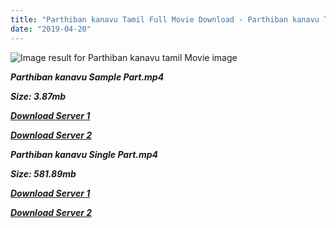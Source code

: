 ```yaml
---
title: "Parthiban kanavu Tamil Full Movie Download - Parthiban kanavu Tamil Movie Download"
date: "2019-04-20"
---
```


![Image result for Parthiban kanavu  tamil Movie image](https://images-na.ssl-images-amazon.com/images/I/51uEXDfAMbL._SL500_SX355_.jpg)

**_Parthiban kanavu Sample Part.mp4_**

**_Size: 3.87mb_**

**_[Download Server 1](http://b6.wetransfer.vip/files/{5d952673edb986a3e6232bd1dc09e7f07ef1103dd7939917627d2e7266b78107}20Actor{5d952673edb986a3e6232bd1dc09e7f07ef1103dd7939917627d2e7266b78107}20Hits{5d952673edb986a3e6232bd1dc09e7f07ef1103dd7939917627d2e7266b78107}20Collection/Srikanth{5d952673edb986a3e6232bd1dc09e7f07ef1103dd7939917627d2e7266b78107}20Movies{5d952673edb986a3e6232bd1dc09e7f07ef1103dd7939917627d2e7266b78107}20Collections/Parthiban{5d952673edb986a3e6232bd1dc09e7f07ef1103dd7939917627d2e7266b78107}20kanavu{5d952673edb986a3e6232bd1dc09e7f07ef1103dd7939917627d2e7266b78107}20(2003)/Parthiban{5d952673edb986a3e6232bd1dc09e7f07ef1103dd7939917627d2e7266b78107}20kanavu{5d952673edb986a3e6232bd1dc09e7f07ef1103dd7939917627d2e7266b78107}20(2003){5d952673edb986a3e6232bd1dc09e7f07ef1103dd7939917627d2e7266b78107}20Sample{5d952673edb986a3e6232bd1dc09e7f07ef1103dd7939917627d2e7266b78107}20HD.mp4)_**

**_[Download Server 2](http://b6.wetransfer.vip/files/{5d952673edb986a3e6232bd1dc09e7f07ef1103dd7939917627d2e7266b78107}20Actor{5d952673edb986a3e6232bd1dc09e7f07ef1103dd7939917627d2e7266b78107}20Hits{5d952673edb986a3e6232bd1dc09e7f07ef1103dd7939917627d2e7266b78107}20Collection/Srikanth{5d952673edb986a3e6232bd1dc09e7f07ef1103dd7939917627d2e7266b78107}20Movies{5d952673edb986a3e6232bd1dc09e7f07ef1103dd7939917627d2e7266b78107}20Collections/Parthiban{5d952673edb986a3e6232bd1dc09e7f07ef1103dd7939917627d2e7266b78107}20kanavu{5d952673edb986a3e6232bd1dc09e7f07ef1103dd7939917627d2e7266b78107}20(2003)/Parthiban{5d952673edb986a3e6232bd1dc09e7f07ef1103dd7939917627d2e7266b78107}20kanavu{5d952673edb986a3e6232bd1dc09e7f07ef1103dd7939917627d2e7266b78107}20(2003){5d952673edb986a3e6232bd1dc09e7f07ef1103dd7939917627d2e7266b78107}20Sample{5d952673edb986a3e6232bd1dc09e7f07ef1103dd7939917627d2e7266b78107}20HD.mp4)_**

**_Parthiban kanavu Single Part.mp4_**

**_Size: 581.89mb_**

**_[Download Server 1](http://b6.wetransfer.vip/files/{5d952673edb986a3e6232bd1dc09e7f07ef1103dd7939917627d2e7266b78107}20Actor{5d952673edb986a3e6232bd1dc09e7f07ef1103dd7939917627d2e7266b78107}20Hits{5d952673edb986a3e6232bd1dc09e7f07ef1103dd7939917627d2e7266b78107}20Collection/Srikanth{5d952673edb986a3e6232bd1dc09e7f07ef1103dd7939917627d2e7266b78107}20Movies{5d952673edb986a3e6232bd1dc09e7f07ef1103dd7939917627d2e7266b78107}20Collections/Parthiban{5d952673edb986a3e6232bd1dc09e7f07ef1103dd7939917627d2e7266b78107}20kanavu{5d952673edb986a3e6232bd1dc09e7f07ef1103dd7939917627d2e7266b78107}20(2003)/Parthiban{5d952673edb986a3e6232bd1dc09e7f07ef1103dd7939917627d2e7266b78107}20kanavu{5d952673edb986a3e6232bd1dc09e7f07ef1103dd7939917627d2e7266b78107}20(2003){5d952673edb986a3e6232bd1dc09e7f07ef1103dd7939917627d2e7266b78107}20Single{5d952673edb986a3e6232bd1dc09e7f07ef1103dd7939917627d2e7266b78107}20Part{5d952673edb986a3e6232bd1dc09e7f07ef1103dd7939917627d2e7266b78107}20HD.mp4)_**

**_[Download Server 2](http://b6.wetransfer.vip/files/{5d952673edb986a3e6232bd1dc09e7f07ef1103dd7939917627d2e7266b78107}20Actor{5d952673edb986a3e6232bd1dc09e7f07ef1103dd7939917627d2e7266b78107}20Hits{5d952673edb986a3e6232bd1dc09e7f07ef1103dd7939917627d2e7266b78107}20Collection/Srikanth{5d952673edb986a3e6232bd1dc09e7f07ef1103dd7939917627d2e7266b78107}20Movies{5d952673edb986a3e6232bd1dc09e7f07ef1103dd7939917627d2e7266b78107}20Collections/Parthiban{5d952673edb986a3e6232bd1dc09e7f07ef1103dd7939917627d2e7266b78107}20kanavu{5d952673edb986a3e6232bd1dc09e7f07ef1103dd7939917627d2e7266b78107}20(2003)/Parthiban{5d952673edb986a3e6232bd1dc09e7f07ef1103dd7939917627d2e7266b78107}20kanavu{5d952673edb986a3e6232bd1dc09e7f07ef1103dd7939917627d2e7266b78107}20(2003){5d952673edb986a3e6232bd1dc09e7f07ef1103dd7939917627d2e7266b78107}20Single{5d952673edb986a3e6232bd1dc09e7f07ef1103dd7939917627d2e7266b78107}20Part{5d952673edb986a3e6232bd1dc09e7f07ef1103dd7939917627d2e7266b78107}20HD.mp4)_**
